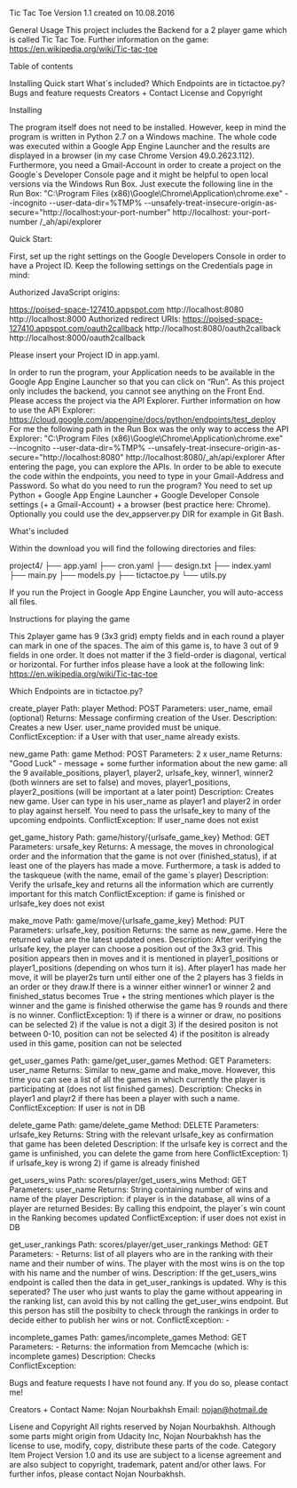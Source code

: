 Tic Tac Toe Version 1.1 created on 10.08.2016

General Usage
This project includes the Backend for a 2 player game which is called Tic Tac Toe. Further information on the game: https://en.wikipedia.org/wiki/Tic-tac-toe

Table of contents

Installing
Quick start 
What´s included?
Which Endpoints are in tictactoe.py?
Bugs and feature requests 
Creators + Contact 
License and Copyright

Installing 

The program itself does not need to be installed. However, keep in mind the program is written in Python 2.7 on a Windows machine. The whole code was executed within a Google App Engine Launcher and the results are displayed in a browser (in my case Chrome Version 49.0.2623.112). 
Furthermore, you need a Gmail-Account in order to create a project on the Google´s Developer Console page and it might be helpful to open local versions via the Windows Run Box. 
Just execute the following line in the Run Box:
"C:\Program Files (x86)\Google\Chrome\Application\chrome.exe" --incognito --user-data-dir=%TMP% --unsafely-treat-insecure-origin-as-secure="http://localhost:your-port-number" http://localhost: your-port-number /_ah/api/explorer

Quick Start:

First, set up the right settings on the Google Developers Console in order to have a Project ID.
Keep the following settings on the Credentials page in mind:

Authorized JavaScript origins:

https://poised-space-127410.appspot.com 
http://localhost:8080 
http://localhost:8000
Authorized redirect URIs: 
https://poised-space-127410.appspot.com/oauth2callback
http://localhost:8080/oauth2callback
http://localhost:8000/oauth2callback

Please insert your Project ID in app.yaml.

In order to run the program, your Application needs to be available in the Google App Engine Launcher so that you can click on “Run”.
As this project only includes the backend, you cannot see anything on the Front End. Please access the project via the API Explorer. Further information on how to use the API Explorer: https://cloud.google.com/appengine/docs/python/endpoints/test_deploy
For me the following path in the Run Box was the only way to access the API Explorer: "C:\Program Files (x86)\Google\Chrome\Application\chrome.exe" --incognito --user-data-dir=%TMP% --unsafely-treat-insecure-origin-as-secure="http://localhost:8080" http://localhost:8080/_ah/api/explorer 
After entering the page, you can explore the APIs. In order to be able to execute the code within the endpoints, you need to type in your Gmail-Address and Password.
So what do you need to run the program? 
You need to set up Python + Google App Engine Launcher + Google Developer Console settings (+ a Gmail-Account) + a browser (best practice here: Chrome).
Optionally you could use the dev_appserver.py DIR for example in Git Bash.

What's included

Within the download you will find the following directories and files:

project4/
├── app.yaml
├── cron.yaml
├── design.txt
├── index.yaml
├── main.py
├── models.py
├── tictactoe.py
└── utils.py

If you run the Project in Google App Engine Launcher, you will auto-access all files.

Instructions for playing the game

This 2player game has 9 (3x3 grid) empty fields and in each round a player can mark in one of the spaces. The aim of this game is, to have 3 out of 9 fields in one order. It does not matter if the 3 field-order is
diagonal, vertical or horizontal. For further infos please have a look at the following link: https://en.wikipedia.org/wiki/Tic-tac-toe


Which Endpoints are in tictactoe.py?

  create_player
    Path: player
    Method: POST
    Parameters: user_name, email (optional)
    Returns: Message confirming creation of the User.
    Description: Creates a new User. user_name provided must be unique.
    ConflictException: if a User with that user_name already exists.
  
  new_game
    Path: game
    Method: POST
    Parameters: 2 x user_name
    Returns: "Good Luck" - message + some further information about the new game: all the 9 available_positions, player1, player2, urlsafe_key, winner1, winner2 (both winners are set to false) and moves, player1_positions, player2_positions (will be important at a later point)
    Description: Creates new game. User can type in his user_name as player1 and player2 in order to play against herself. You need to pass the urlsafe_key to many of the upcoming endpoints.
    ConflictException: If user_name does not exist

  get_game_history
    Path: game/history/{urlsafe_game_key}
    Method: GET
    Parameters: ursafe_key
    Returns: A message, the moves in chronological order and the information that the game is not over (finished_status), if at least one of the players has made a move. Furthermore, a task is added to the taskqueue (with the name, email of the game´s player)
    Description: Verify the urlsafe_key and returns all the information which are currently important for this match
    ConflictException: if game is finished or urlsafe_key does not exist

   make_move
    Path: game/move/{urlsafe_game_key}
    Method: PUT
    Parameters: urlsafe_key, position
    Returns: the same as new_game. Here the returned value are the latest updated ones.
    Description: After verifying the urlsafe key, the player can choose a position out of the 3x3 grid. This position appears then in moves and it is mentioned in player1_positions or player1_positions (depending on whos turn it is).
    After player1 has made her move, it will be player2s turn until either one of the 2 players has 3 fields in an order or they draw.If there is a winner either winner1 or winner 2 and finished_status becomes True + the string mentiones which player is the winner and the game is finished otherwise the game has 9 rounds and there is no winner.
    ConflictException: 
    1) if there is a winner or draw, no positions can be selected 
    2) if the value is not a digit
    3) if the desired positon is not between 0-10, position can not be selected
    4) if the posititon is already used in this game, position can not be selected

  get_user_games
    Path: game/get_user_games
    Method: GET
    Parameters: user_name
    Returns: Similar to new_game and make_move. However, this time you can see a list of all the games in which currently the player is participating at (does not list finished games).
    Description: Checks in player1 and playr2 if there has been a player with such a name.
    ConflictException: If user is not in DB

  delete_game
    Path: game/delete_game
    Method: DELETE
    Parameters: urlsafe_key
    Returns: String with the relevant urlsafe_key as confirmation that game has been deleted
    Description: If the urlsafe key is correct and the game is unfinished, you can delete the game from here
    ConflictException:
    1) if urlsafe_key is wrong
    2) if game is already finished

  get_users_wins
    Path: scores/player/get_users_wins
    Method: GET
    Parameters: user_name
    Returns: String containing number of wins and name of the player
    Description: if player is in the database, all wins of a player are returned
    Besides: By calling this endpoint, the player´s win count in the
    Ranking becomes updated
    ConflictException: if user does not exist in DB

  get_user_rankings
    Path: scores/player/get_user_rankings
    Method: GET
    Parameters: -
    Returns: list of all players who are in the ranking with their name and their number of wins. The player with the most wins is on the top with his name and the number of wins.
    Description: If the get_users_wins endpoint is called then the data in get_user_rankings is updated. Why is this seperated? The user who just wants to play the game without appearing in the ranking list, can avoid this by not calling the get_user_wins endpoint. But this person has still the posibilty to check through the rankings in order to decide either to publish her wins or not.
    ConflictException: -

  incomplete_games 
    Path: games/incomplete_games
    Method: GET
    Parameters: -
    Returns: the information from Memcache (which is: incomplete games)
    Description: Checks  
    ConflictException:

Bugs and feature requests
I have not found any. If you do so, please contact me!

Creators + Contact
Name: Nojan Nourbakhsh 
Email: nojan@hotmail.de 

Lisene and Copyright
All rights reserved by Nojan Nourbakhsh. Although some parts might origin from Udacity Inc, Nojan Nourbakhsh has the license to use, modify, copy, distribute these parts of the code. Category Item Project Version 1.0 and its use are subject to a license agreement and are also subject to copyright, trademark, patent and/or other laws. For further infos, please contact Nojan Nourbakhsh.
